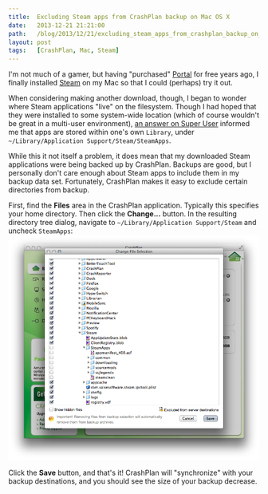```yaml
---
title:  Excluding Steam apps from CrashPlan backup on Mac OS X
date:   2013-12-21 21:21:00
path:   /blog/2013/12/21/excluding_steam_apps_from_crashplan_backup_on_mac_os_x
layout: post
tags:   [CrashPlan, Mac, Steam]
---
```


I'm not much of a gamer, but having "purchased" [Portal][portal] for free years ago, I finally
installed [Steam][steam] on my Mac so that I could (perhaps) try it out.

When considering making another download, though, I began to wonder where Steam applications "live"
on the filesystem. Though I had hoped that they were installed to some system-wide location (which
of course wouldn't be great in a multi-user environment), [an answer on Super User][answer] informed
me that apps are stored within one's own `Library`, under
`~/Library/Application Support/Steam/SteamApps`.

While this it not itself a problem, it does mean that my downloaded Steam applications were being
backed up by CrashPlan. Backups are good, but I personally don't care enough about Steam apps to
include them in my backup data set. Fortunately, CrashPlan makes it easy to exclude certain
directories from backup.

First, find the **Files** area in the CrashPlan application. Typically this specifies your home
directory. Then click the **Change...** button. In the resulting directory tree dialog, navigate
to `~/Library/Application Support/Steam` and uncheck `SteamApps`:
<img class="seamless" src="/imgs/crashplan_exclude_steam_apps.png" />

Click the **Save** button, and that's it! CrashPlan will "synchronize" with your backup
destinations, and you should see the size of your backup decrease.

[portal]: http://www.valvesoftware.com/games/portal.html
[steam]:  http://store.steampowered.com/
[answer]: http://superuser.com/a/144048
